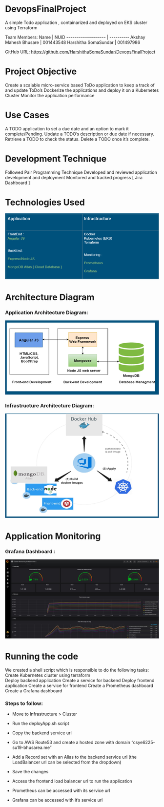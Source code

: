 # DevopsFinalProject
A simple Todo application , containarized and  deployed on EKS cluster using Terraform



Team Members:
Name                 | NUID
-------------------- | ----------
Akshay Mahesh Bhusare | 001443548
Harshitha SomaSundar | 001497986

GitHub URL: https://github.com/HarshithaSomaSundar/DevopsFinalProject

# Project Objective

Create a scalable micro-service based ToDo application to keep a track of and update ToDo’s
Dockerize the applications and deploy it on a Kubernetes Cluster
Monitor the application performance

# Use Cases
A TODO application to set a due date and an option to mark it complete/Pending.
Update a TODO’s description or due date if necessary.
Retrieve a TODO to check the status.
Delete a TODO once it’s complete.

# Development Technique
Followed Pair Programming Technique
Developed and reviewed application development and deployment 
Monitored and tracked progress [ Jira Dashboard ]


# Technologies Used

![Technologies](https://github.com/HarshithaSomaSundar/DevopsFinalProject/blob/master/Technologies.png)




# Architecture Diagram



### Application Architecture Diagram:
![Application Architecture Diagram](https://github.com/HarshithaSomaSundar/DevopsFinalProject/blob/master/Application%20Architecture%20Diagram.png)


### Infrastructure Architecture Diagram:
![Infrastructure Architecture Diagram](https://github.com/HarshithaSomaSundar/DevopsFinalProject/blob/master/Infrastructure%20Architecture%20Diagram.png)





# Application Monitoring

### Grafana Dashboard :
![Grafana](https://github.com/HarshithaSomaSundar/DevopsFinalProject/blob/master/Grafana%20Dashboard.png) 








	 	 	 	
# Running the code

We created a shell script which is responsible to do the following tasks:
Create Kubernetes cluster using terraform 	
Deploy backend application
Create a service for backend
Deploy frontend application
Create a service for frontend
Create a Prometheus dashboard
Create a Grafana dashboard



### Steps to follow:
* Move to Infrastructure > Cluster
 	
* Run the deployApp.sh script
 	
* Copy the backend service url
 	
* Go to AWS Route53 and create a hosted zone with domain 	“csye6225-su19-bhusarea.me” 
 	
* Add a Record set with an Alias to the backend service url (the LoadBalancer url can be selected from the dropdown)
 	
* Save the changes
 	
* Access the frontend load balancer url to run the application
 	
* Prometheus can be accessed with its service url
 	
* Grafana can be accessed with it’s service url



